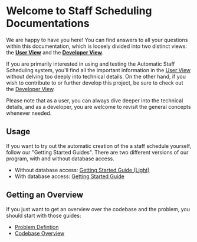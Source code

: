 # Welcome to Staff Scheduling Documentations

We are happy to have you here! You can find answers to all your questions within this documentation, which is loosely divided into two distinct views: the [**User View**](./user-view) and the [**Developer View**](./developer-view).

If you are primarily interested in using and testing the Automatic Staff Scheduling system, you'll find all the important information in the [User View](./user-view) without delving too deeply into technical details. On the other hand, if you wish to contribute to or further develop this project, be sure to check out the [Developer View](./developer-view).

Please note that as a user, you can always dive deeper into the technical details, and as a developer, you are welcome to revisit the general concepts whenever needed.

## Usage
If you want to try out the automatic creation of the a staff schedule yourself, follow our
"Getting Started Guides". There are two different versions of our program, with and without
database access.

- Without database access: [Getting Started Guide (Light)](./user-view/getting-started-light-version)
- With database access: [Getting Started Guide](./developer-view/getting-started-dev)

## Getting an Overview
If you just want to get an overview over the codebase and the problem,
you should start with those guides:

- [Problem Defintion](./user-view/problem-definition)
- [Codebase Overview](./developer-view/codebase-overview)

